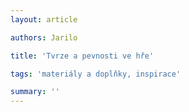 ```yaml
--- 
layout: article 

authors: Jarilo

title: 'Tvrze a pevnosti ve hře' 

tags: 'materiály a doplňky, inspirace'

summary: ''  
---
```


